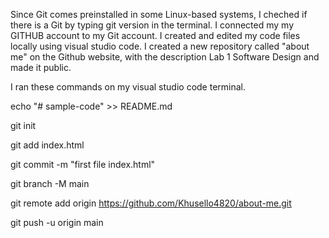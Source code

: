 Since Git comes preinstalled in some Linux-based systems, I cheched if there is a Git by typing git version in the terminal.
I connected my my GITHUB account to my Git account.
I created and edited my code files locally using visual studio code.
I created a new repository called  "about me" on the Github website, with the description Lab 1 Software Design and made it public.

I ran these commands on my visual studio code terminal.

echo "# sample-code" >> README.md

git init

git add index.html

git commit -m "first file index.html"

git branch -M main

git remote add origin https://github.com/Khusello4820/about-me.git

git push -u origin main 